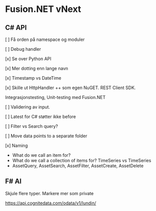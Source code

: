 # Fusion.NET vNext

## C# API

[ ] Få orden på namespace og moduler

[ ] Debug handler

[x] Se over Python API

[x] Mer dotting enn lange navn

[x] Timestamp vs DateTime

[x] Skille ut HttpHandler ++ som egen NuGET. REST Client SDK.

Integrasjonstesting, Unit-testing med Fusion.NET

[ ] Validering av input.

[ ] Latest for C# støtter ikke before

[ ] Filter vs Search query?

[ ] Move data points to a separate folder

[x] Naming

- What do we call an item for?
- What do we call a collection of items for? TimeSeries vs TimeSeries
- AssetQuery, AssetSearch, AssetFilter, AssetCreate, AssetDelete

## F# AI

Skjule flere typer. Markere mer som private

 https://api.cognitedata.com/odata/v1/lundin/